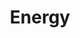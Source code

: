 ---
types: "word"

title: "Energy"

categories: ['']

tags: ['Energy']

arabic: 'الطاقة'

arexps: []

enwords: ['Energy']

enexps: []

arlexicons: 'ط'

enlexicons: 'E'

authors: ['Ruqayya Roshdy']

translators: ['']

citations: 'تطبيقات الذكاء الاصطناعي في خدمة اللغة العربية'

sources: 'مركز الملك عبدالله بن عبدالعزيز الدولي لخدمة اللغة العربية'

word: "true"

slug: ""
---